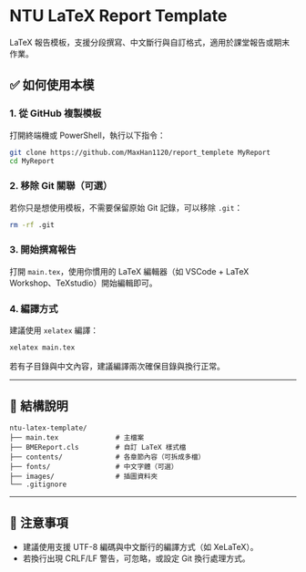 # NTU LaTeX Report Template

LaTeX 報告模板，支援分段撰寫、中文斷行與自訂格式，適用於課堂報告或期末作業。

## ✅ 如何使用本模

### 1. 從 GitHub 複製模板

打開終端機或 PowerShell，執行以下指令：

```bash
git clone https://github.com/MaxHan1120/report_templete MyReport
cd MyReport
```

### 2. 移除 Git 關聯（可選）

若你只是想使用模板，不需要保留原始 Git 記錄，可以移除 `.git`：

```bash
rm -rf .git
```

### 3. 開始撰寫報告

打開 `main.tex`，使用你慣用的 LaTeX 編輯器（如 VSCode + LaTeX Workshop、TeXstudio）開始編輯即可。

### 4. 編譯方式

建議使用 `xelatex` 編譯：

```bash
xelatex main.tex
```

若有子目錄與中文內容，建議編譯兩次確保目錄與換行正常。

---

## 📁 結構說明

```plaintext
ntu-latex-template/
├── main.tex              # 主檔案
├── BMEReport.cls         # 自訂 LaTeX 樣式檔
├── contents/             # 各章節內容（可拆成多檔）
├── fonts/                # 中文字體（可選）
├── images/               # 插圖資料夾
└── .gitignore
```

---

## 📝 注意事項

* 建議使用支援 UTF-8 編碼與中文斷行的編譯方式（如 XeLaTeX）。
* 若換行出現 CRLF/LF 警告，可忽略，或設定 Git 換行處理方式。
